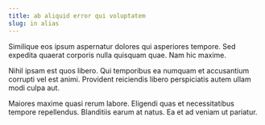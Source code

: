 ```yaml
---
title: ab aliquid error qui voluptatem
slug: in alias
---
```


Similique eos ipsum aspernatur dolores qui asperiores tempore. Sed expedita quaerat corporis nulla quisquam quae. Nam hic maxime.

Nihil ipsam est quos libero. Qui temporibus ea numquam et accusantium corrupti vel est animi. Provident reiciendis libero perspiciatis autem ullam modi culpa aut.

Maiores maxime quasi rerum labore. Eligendi quas et necessitatibus tempore repellendus. Blanditiis earum at natus. Ea et ad veniam ut pariatur.
